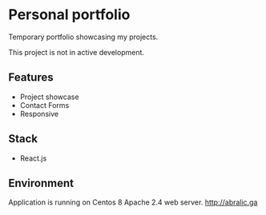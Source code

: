 # Personal portfolio

Temporary portfolio showcasing my projects.<br/>

This project is not in active development.

## Features

- Project showcase
- Contact Forms
- Responsive

## Stack

- React.js


## Environment

Application is running on Centos 8 Apache 2.4 web server.
http://abralic.ga

